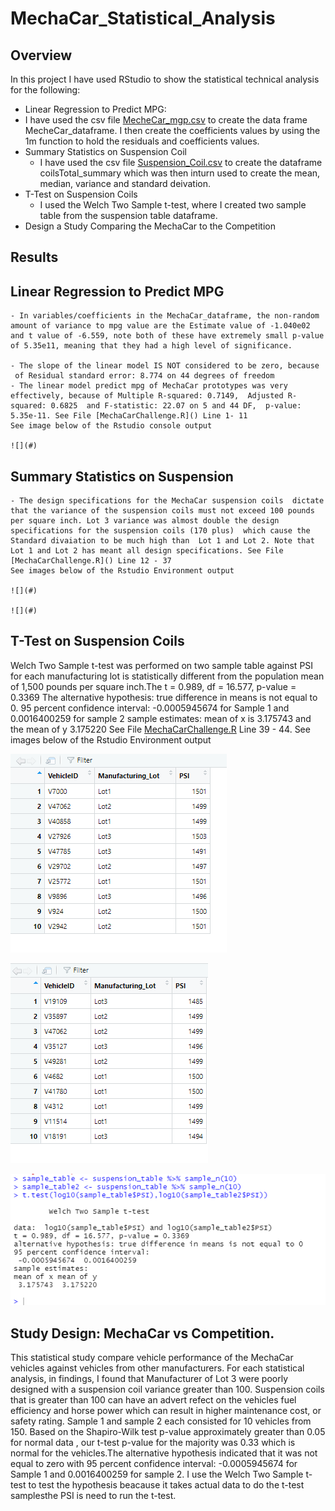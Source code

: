 # MechaCar_Statistical_Analysis
## Overview 
In this project I have used RStudio to show the statistical technical analysis for the following:
- Linear Regression to Predict MPG:
 - I have used the csv file [MecheCar_mgp.csv]() to create the data frame MecheCar_dataframe. I then create the coefficients values by using the 1m function to hold the residuals and coefficients values. 
- Summary Statistics on Suspension Coil
    - I have used the csv file [Suspension_Coil.csv](https://github.com/JaredTMurray/MechaCar_Statistical_Analysis/blob/main/Suspension_Coil.csv) to create the dataframe coilsTotal_summary which was then inturn used to create the mean, median, variance and standard deivation.
- T-Test on Suspension Coils
    - I used the Welch Two Sample t-test, where I created two sample table from the suspension table dataframe.
- Design a Study Comparing the MechaCar to the Competition

## Results
## Linear Regression to Predict MPG
    - In variables/coefficients in the MechaCar_dataframe, the non-random amount of variance to mpg value are the Estimate value of -1.040e02 and t value of -6.559, note both of these have extremely small p-value of 5.35e11, meaning that they had a high level of significance.

    - The slope of the linear model IS NOT considered to be zero, because 
     of Residual standard error: 8.774 on 44 degrees of freedom
    - The linear model predict mpg of MechaCar prototypes was very effectively, because of Multiple R-squared: 0.7149,	Adjusted R-squared: 0.6825  and F-statistic: 22.07 on 5 and 44 DF,  p-value: 5.35e-11. See File [MechaCarChallenge.R]() Line 1- 11
    See image below of the Rstudio console output

    ![](#)

## Summary Statistics on Suspension
    - The design specifications for the MechaCar suspension coils  dictate that the variance of the suspension coils must not exceed 100 pounds per square inch. Lot 3 variance was almost double the design specifications for the suspension coils (170 plus)  which cause the Standard divaiation to be much high than  Lot 1 and Lot 2. Note that Lot 1 and Lot 2 has meant all design specifications. See File [MechaCarChallenge.R]() Line 12 - 37
    See images below of the Rstudio Environment output

    ![](#)

    ![](#)

## T-Test on Suspension Coils
Welch Two Sample t-test was performed on two sample table against PSI for each manufacturing lot is statistically different from the population mean of 1,500 pounds per square inch.The t = 0.989, df = 16.577, p-value = 0.3369
The alternative hypothesis: true difference in means is not equal to 0. 
95 percent confidence interval: -0.0005945674 for Sample 1 and  0.0016400259 for sample 2
sample estimates: mean of x is 3.175743 and the mean of y 3.175220 
See File [MechaCarChallenge.R]() Line 39 - 44. See images below of the Rstudio Environment output

![Sample 1](https://github.com/JaredTMurray/MechaCar_Statistical_Analysis/blob/main/Sample-table.png)

![Sample 2](https://github.com/JaredTMurray/MechaCar_Statistical_Analysis/blob/main/Sampleaa-table2.png)

![T-Test Output](https://github.com/JaredTMurray/MechaCar_Statistical_Analysis/blob/main/Part3.png)

## Study Design: MechaCar vs Competition.
This statistical study compare vehicle performance of the MechaCar vehicles against vehicles from other manufacturers. For each statistical analysis, in findings, I found that Manufacturer of Lot 3 were poorly designed with a suspension coil variance greater than 100. Suspension coils that is greater than 100 can have an advert refect on the vehicles fuel efficiency and horse power which can result in higher maintenance cost, or safety rating.
Sample 1 and sample 2 each consisted for 10 vehicles from 150. Based on the Shapiro-Wilk test p-value approximately greater than 0.05 for normal data , our t-test p-value for the majority was 0.33 which is normal for the vehicles.The alternative hypothesis indicated that it was not equal to zero with 95 percent confidence interval: -0.0005945674 for Sample 1 and  0.0016400259 for sample 2. I use the Welch Two Sample t-test to test the hypothesis beacause it takes actual data to do the t-test samplesthe PSI is need to run the t-test.
